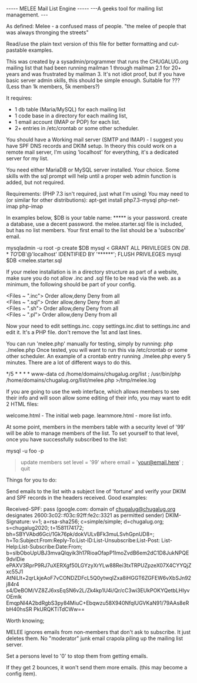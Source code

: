 ----- MELEE Mail List Engine -----
---A geeks tool for mailing list management. ---

As defined: Melee - a confused mass of people.
"the melee of people that was always thronging the streets"

Read/use the plain text version of this file for better formatting and
cut-pastable examples. 

This was created by a sysadmin/programmer that runs the CHUGALUG.org mailing
list that had been running mailman 1 through mailman 2.1 for 20+ years
and was frustrated by mailman 3. It's not idiot proof, but if you have basic
server admin skills, this should be simple enough. Suitable for ??? (Less
than 1k members, 5k members?) 

It requires: 
  *  1 db table (Maria/MySQL) for each mailing list
  *  1 code base in a directory for each mailing list, 
  *  1 email account (IMAP or POP) for each list. 
  *  2+ entries in /etc/crontab or some other scheduler.

You should have a Working mail server (SMTP and IMAP) - I suggest you have SPF DNS records and
DKIM setup. In theory this could work on a remote mail server, I'm using 'localhost' for
everything, it's a dedicated server for my list. 

You need either MariaDB or MySQL server installed. Your choice. Some skills
with the sql prompt will help until a proper web admin function is added,
but not required. 

Requirements: (PHP 7.3 isn't required, just what I'm using)
You may need to (or similar for other distributions):
apt-get install php7.3-mysql php-net-imap php-imap 

In examples below, $DB is your table name: ***** is your password. create
a database, use a decent password. the melee.starter.sql file is included,
but has no list members. Your first email to the list should be a
'subscribe' email. 

   mysqladmin -u root -p create $DB
   mysql <
   GRANT ALL PRIVILEGES ON $DB.* TO '$DB'@'localhost' IDENTIFIED BY '******';
   FLUSH PRIVILEGES
   mysql $DB <melee.starter.sql

If your melee installation is in a directory structure as part of a website, make sure
you do not allow .inc and .sql file to be read via the web. as a minimum,
the following should be part of your config. 

   <Files ~ "\.inc"> 
      Order allow,deny
      Deny from all   
   </Files>
   <Files ~ "\.sql">
       Order allow,deny
       Deny from all   
   </Files>
   <Files ~ "\.sh">
       Order allow,deny
       Deny from all   
   </Files>
   <Files ~ "\.pl">
       Order allow,deny
       Deny from all   
   </Files>

Now your need to edit settings.inc. copy settings.inc.dist to settings.inc and edit it. 
It's a PHP file. don't remove the 1st and last lines. 

   <?php
   $dbserver = 'localhost' ;    # Your MariaDB/MYSQL Server. 
   $dblogin = 'chugalug' ;      # the login to your database server.
   $dbpasswd = 'dbpassword' ; # the password to your database server
   $database = 'chugalug' ;     # the database
   $listname = 'chugalug' ;     # the name of the list. In subject line as[$listname]
   $webroot = '/melee' ;        # if on a webserver using the web interface, the relative path from the website
   $shellroot = '/home/domains/chugalug.org/website/melee/' ; #actual path to this directory. 
   $timezonetext = 'America/New_York' ; # the TZ text of the mailing list. use tzselect to determin
   $timezonenumber = '-5:00' ;      # a numeric offset for timezone 
   $emailserver = 'localhost' ;     # IMAP Server
   $emaillogin = 'chugalug' ;       # IMAP Login, probably the list name.. 
   $emailpasswd = 'yourimappassword' ;  # IMAP password
   $emailfrom = 'chugalug@chugalug.org' ;   #List email address. email will be from here. 
   $maxsize = 10042 ;           # Max email size, in bytes.  
   #internationalization settings - not used much yet. 
   $thousands = ',' ; 
   $decimals = '.' ; 
   $defaultlang = 'en' ; 
   ?>

You can run 'melee.php' manually for testing, simply by running:  php ./melee.php
Once tested, you will want to run this via /etc/crontab or some other
scheduler. An example of a crontab entry running ./melee.php every 5
minutes. There are a lot of different ways to do this. 

   */5 *	* * *	www-data	cd /home/domains/chugalug.org/list ; /usr/bin/php /home/domains/chugalug.org/list/melee.php >/tmp/melee.log


If you are going to use the web interface, which allows members to see their
info and will soon allow some editing of their info, you may want to edit 
2 HTML files:   

   welcome.html    - The initial web page.
   learnmore.html  - more list info. 

At some point, members in the members table with a security level of '99'
will be able to manage members of the list. To set yourself to that level,
once you have successfully subscribed to the list:

   mysql -u foo -p
   > update members set level = '99' where email = 'your@email.here' ;
   > quit


Things for you to do:

Send emails to the list with a subject line of 'fortune' and verify
your DKIM and SPF records in the headers received. Good examples:

  Received-SPF: pass (google.com: domain of chugalug@chugalug.org designates 2600:3c02::f03c:92ff:fe2c:3321 as permitted sender)
  DKIM-Signature: v=1; a=rsa-sha256; c=simple/simple; d=chugalug.org; s=chugalug2020; t=1581174172; bh=SBYVAbd6Gci/1Gk76pk/dokVULvBFk3muLSvhGpnUD8=; h=To:Subject:From:Reply-To:List-ID:List-Unsubscribe:List-Post:
	 List-Help:List-Subscribe:Date:From; b=sIbOboUpUBJ3mvaQlqyik3h17RioaOfapP1ImoZvdB6em2dC1D8JukNPQE9dvlDie
	 ePAXV3RprP9RJ7uXERXgf50LGYzyXrYLw88Rei3txTRPUZpzeX07X4CYYQjZxc55J1
	 AtNiLlt+2qrLkjeAoF7vCONDZDFcL5Q0ytwqIZxa8iHGGT6ZGFEW6vXbSJn92j84r4
	 s4/DeBOM/VZ8ZJ6xsEqSN6v2L/Zk4kp1U4i/Qr/cC3wi3EUkPOKYQetbLHIyvOEmlk
	 EmqpNl4A2bdRgbS3py84MiuC+Ebqwzu58X940NfqlUGVKaN91/79AAs8eRbH40hsSR
	 PkURQKTiTdCWw==

Worth knowing; 

MELEE ignores emails from non-members that don't ask to subscribe. It just
deletes them. No "moderator" junk email crapola piling up the mailing list
server. 

Set a persons level to '0' to stop them from getting emails. 

If they get 2 bounces, it won't send them more emails. (this may become a
config item). 



